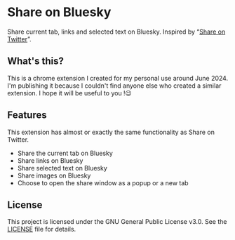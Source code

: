 # Share on Bluesky
 Share current tab, links and selected text on Bluesky. Inspired by “[Share on Twitter](https://chromewebstore.google.com/detail/share-on-twitter/gkjgmeeoldebbdoehhngapnlfmdbmiie)”.

 ## What's this?
 This is a chrome extension I created for my personal use around June 2024. I'm publishing it because I couldn't find anyone else who created a similar extension. I hope it will be useful to you !😉

## Features
This extension has almost or exactly the same functionality as Share on Twitter.
- Share the current tab on Bluesky
- Share links on Bluesky
- Share selected text on Bluesky
- Share images on Bluesky
- Choose to open the share window as a popup or a new tab

## License
This project is licensed under the GNU General Public License v3.0. See the [LICENSE](./LICENSE) file for details.